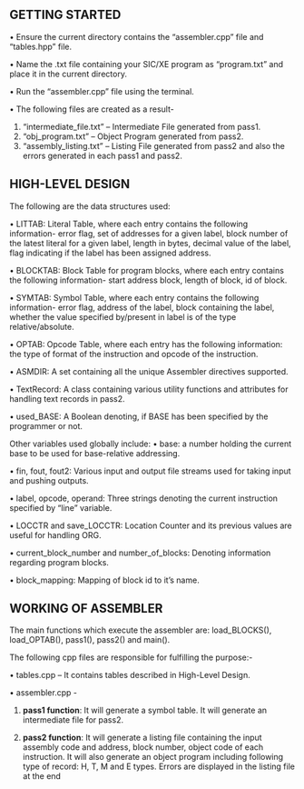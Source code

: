 ## GETTING STARTED
• Ensure the current directory contains the “assembler.cpp” file and “tables.hpp” file.

• Name the .txt file containing your SIC/XE program as “program.txt” and place it in the current directory.

• Run the “assembler.cpp” file using the terminal.

• The following files are created as a result-
1) “intermediate_file.txt” – Intermediate File generated from pass1.
2) “obj_program.txt” – Object Program generated from pass2.
3)  “assembly_listing.txt” – Listing File generated from pass2 and also the errors generated in each pass1 and pass2.

## HIGH-LEVEL DESIGN
The following are the data structures used:

• LITTAB: Literal Table, where each entry contains the following information- error flag, set of addresses for a given label, block number of the latest literal for a given label, 
length in bytes, decimal value of the label, flag indicating if the label has been 
assigned address.

• BLOCKTAB: Block Table for program blocks, where each entry contains the following 
information- start address block, length of block, id of block.

• SYMTAB: Symbol Table, where each entry contains the following information- error 
flag, address of the label, block containing the label, whether the value specified 
by/present in label is of the type relative/absolute.

• OPTAB: Opcode Table, where each entry has the following information: the type of 
format of the instruction and opcode of the instruction.

• ASMDIR: A set containing all the unique Assembler directives supported.

• TextRecord: A class containing various utility functions and attributes for handling 
text records in pass2.

• used_BASE: A Boolean denoting, if BASE has been specified by the programmer or 
not.

Other variables used globally include:
• base: a number holding the current base to be used for base-relative addressing.

• fin, fout, fout2: Various input and output file streams used for taking input and 
pushing outputs.

• label, opcode, operand: Three strings denoting the current instruction specified by 
“line” variable.

• LOCCTR and save_LOCCTR: Location Counter and its previous values are useful for 
handling ORG.

• current_block_number and number_of_blocks: Denoting information regarding 
program blocks.

• block_mapping: Mapping of block id to it’s name.

## WORKING OF ASSEMBLER

The main functions which execute the assembler are: load_BLOCKS(), load_OPTAB(), 
pass1(), pass2() and main().

The following cpp files are responsible for fulfilling the purpose:-

• tables.cpp – It contains tables described in High-Level Design.

• assembler.cpp -  

1) **pass1 function**:
It will generate a symbol table.
It will generate an intermediate file for pass2.

2) **pass2 function**:
It will generate a listing file containing the input assembly code and address, 
block number, object code of each instruction.
It will also generate an object program including following type of record: H, 
T, M and E types.
Errors are displayed in the listing file at the end
